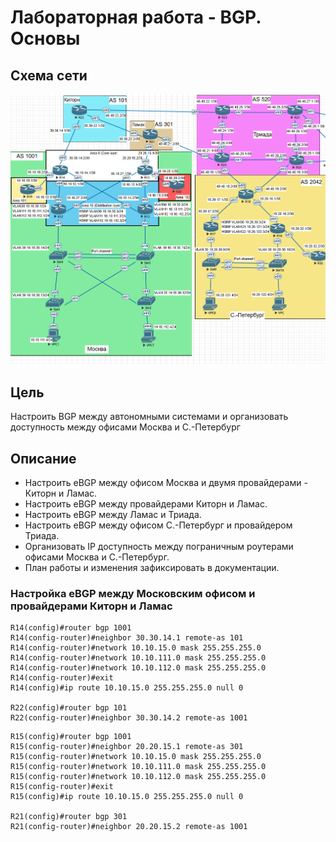 # Лабораторная работа - BGP. Основы
## Схема сети
![alt-text](https://github.com/V1RaJ97/OTUS-NE/blob/3421c1e71c2ab5da5b0bca1391606b86f4bcdb38/Professional/Labs/BGP/bgp.png)
## Цель
Настроить BGP между автономными системами и организовать доступность между офисами Москва и С.-Петербург
## Описание
- Настроить eBGP между офисом Москва и двумя провайдерами - Киторн и Ламас.
- Настроить eBGP между провайдерами Киторн и Ламас.
- Настроить eBGP между Ламас и Триада.
- Настроить eBGP между офисом С.-Петербург и провайдером Триада.
- Организовать IP доступность между пограничным роутерами офисами Москва и С.-Петербург.
- План работы и изменения зафиксировать в документации.

### Настройка eBGP между Московским офисом и провайдерами Киторн и Ламас
```
R14(config)#router bgp 1001
R14(config-router)#neighbor 30.30.14.1 remote-as 101
R14(config-router)#network 10.10.15.0 mask 255.255.255.0
R14(config-router)#network 10.10.111.0 mask 255.255.255.0
R14(config-router)#network 10.10.112.0 mask 255.255.255.0
R14(config-router)#exit
R14(config)#ip route 10.10.15.0 255.255.255.0 null 0

R22(config)#router bgp 101
R22(config-router)#neighbor 30.30.14.2 remote-as 1001

```
```
R15(config)#router bgp 1001
R15(config-router)#neighbor 20.20.15.1 remote-as 301
R15(config-router)#network 10.10.15.0 mask 255.255.255.0
R15(config-router)#network 10.10.111.0 mask 255.255.255.0
R15(config-router)#network 10.10.112.0 mask 255.255.255.0
R15(config-router)#exit
R15(config)#ip route 10.10.15.0 255.255.255.0 null 0

R21(config)#router bgp 301
R21(config-router)#neighbor 20.20.15.2 remote-as 1001

```
